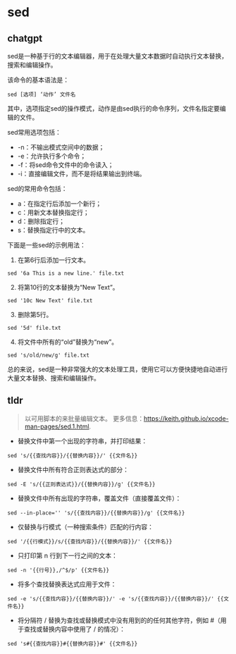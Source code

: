 # sed 
## chatgpt 
sed是一种基于行的文本编辑器，用于在处理大量文本数据时自动执行文本替换，搜索和编辑操作。

该命令的基本语法是：

```
sed [选项] ‘动作’ 文件名
```

其中，选项指定sed的操作模式，动作是由sed执行的命令序列，文件名指定要编辑的文件。

sed常用选项包括：

- -n：不输出模式空间中的数据；
- -e：允许执行多个命令；
- -f：将sed命令文件中的命令读入；
- -i：直接编辑文件，而不是将结果输出到终端。

sed的常用命令包括：

- a：在指定行后添加一个新行；
- c：用新文本替换指定行；
- d：删除指定行；
- s：替换指定行中的文本。

下面是一些sed的示例用法：

1. 在第6行后添加一行文本。

```
sed '6a This is a new line.' file.txt
```

2. 将第10行的文本替换为“New Text”。

```
sed '10c New Text' file.txt
```

3. 删除第5行。

```
sed '5d' file.txt
```

4. 将文件中所有的“old”替换为“new”。

```
sed 's/old/new/g' file.txt
```

总的来说，sed是一种非常强大的文本处理工具，使用它可以方便快捷地自动进行大量文本替换、搜索和编辑操作。 

## tldr 
 
> 以可用脚本的来批量编辑文本。
> 更多信息：<https://keith.github.io/xcode-man-pages/sed.1.html>.

- 替换文件中第一个出现的字符串，并打印结果：

`sed 's/{{查找内容}}/{{替换内容}}/' {{文件名}}`

- 替换文件中所有符合正则表达式的部分：

`sed -E 's/{{正则表达式}}/{{替换内容}}/g' {{文件名}}`

- 替换文件中所有出现的字符串，覆盖文件（直接覆盖文件）：

`sed --in-place='' 's/{{查找内容}}/{{替换内容}}/g' {{文件名}}`

- 仅替换与行模式（一种搜索条件）匹配的行内容：

`sed '/{{行模式}}/s/{{查找内容}}/{{替换内容}}/' {{文件名}}`

- 只打印第 n 行到下一行之间的文本：

`sed -n '{{行号}},/^$/p' {{文件名}}`

- 将多个查找替换表达式应用于文件：

`sed -e 's/{{查找内容}}/{{替换内容}}/' -e 's/{{查找内容}}/{{替换内容}}/' {{文件名}}`

- 将分隔符 / 替换为查找或替换模式中没有用到的的任何其他字符，例如 #（用于查找或替换内容中使用了 / 的情况）：

`sed 's#{{查找内容}}#{{替换内容}}#' {{文件名}}`
